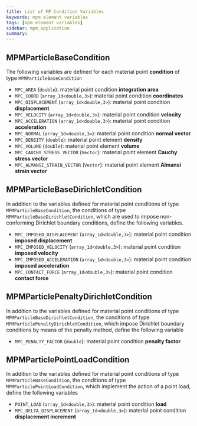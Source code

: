 ```yaml
---
title: List of MP Condition Variables
keywords: mpm element variables
tags: [mpm element variables]
sidebar: mpm_application
summary: 
---
```


## MPMParticleBaseCondition

The following variables are defined for each material point **condition** of type `MPMParticleBaseCondition`

* `MPC_AREA` (`double`): material point condition **integration area**
* `MPC_COORD` (`array_1d<double,3>`): material point condition **coordinates**
* `MPC_DISPLACEMENT` (`array_1d<double,3>`): material point condition **displacement**
* `MPC_VELOCITY` (`array_1d<double,3>`): material point condition **velocity**
* `MPC_ACCELERATION` (`array_1d<double,3>`): material point condition **acceleration**
* `MPC_NORMAL` (`array_1d<double,3>`): material point condition **normal vector**
* `MPC_DENSITY` (`double`): material point element **density**
* `MPC_VOLUME` (`double`): material point element **volume**
* `MPC_CAUCHY_STRESS_VECTOR` (`Vector`): material point element **Cauchy stress vector**
* `MPC_ALMANSI_STRAIN_VECTOR` (`Vector`): material point element **Almansi strain vector**

## MPMParticleBaseDirichletCondition

In addition to the variables defined for material point conditions of type `MPMParticleBaseCondition`,
the conditions of type `MPMParticleBaseDirichletCondition`, which are used to impose non-conforming
Dirichlet boundary conditions, define the following variables.

* `MPC_IMPOSED_DISPLACEMENT` (`array_1d<double,3>`): material point condition **imposed displacement**
* `MPC_IMPOSED_VELOCITY` (`array_1d<double,3>`): material point condition **imposed velocity**
* `MPC_IMPOSED_ACCELERATION` (`array_1d<double,3>`): material point condition **imposed acceleration**
* `MPC_CONTACT_FORCE` (`array_1d<double,3>`): material point condition **contact force**

## MPMParticlePenaltyDirichletCondition

In addition to the variables defined for material point conditions of type `MPMParticleBaseDirichletCondition`,
the conditions of type `MPMParticlePenaltyDirichletCondition`, which impose Dirichlet boundary conditions
by means of the penalty method, define the following variable

* `MPC_PENALTY_FACTOR` (`double`): material point condition **penalty factor**

## MPMParticlePointLoadCondition

In addition to the variables defined for material point conditions of type `MPMParticleBaseCondition`,
the conditions of type `MPMParticlePointLoadCondition`, which implement the action of a point load,
define the following variables

* `POINT_LOAD` (`array_1d<double,3>`): material point condition **load**
* `MPC_DELTA_DISPLACEMENT` (`array_1d<double,3>`): material point condition **displacement increment**

